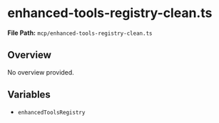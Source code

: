 # enhanced-tools-registry-clean.ts

**File Path:** `mcp/enhanced-tools-registry-clean.ts`

## Overview

No overview provided.

## Variables

- `enhancedToolsRegistry`

